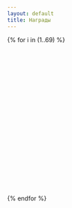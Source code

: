 ```yaml
---
layout: default
title: Награды
---
```

<div class="album py-5 bg-light">
    <div class="container-fluid">
        <div class="row">
            {% for i in (1..69) %}
                <div class="col-md-4">
                    <a style="text-decoration: none" class="card mb-4 box-shadow" target="_blank" href="/assets/img/awards/{{i}}.jpg">
                        <div class="card-img-top"
                             style="
                                     background-image: url('/assets/img/awards/{{i}}.jpg');
                                     background-size: cover;
                                     background-position: center; min-height: 350px;
                                 "></div>
                    </a>
                </div>
            {% endfor %}
        </div>
    </div>
</div>